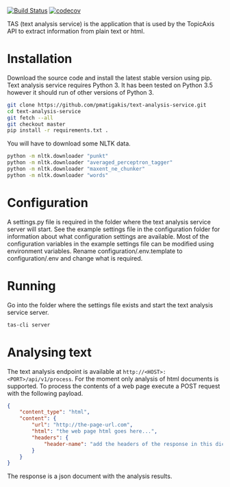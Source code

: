 [![Build Status](https://travis-ci.org/pmatigakis/text-analysis-service.svg?branch=develop)](https://travis-ci.org/pmatigakis/text-analysis-service)
[![codecov](https://codecov.io/gh/pmatigakis/text-analysis-service/branch/develop/graph/badge.svg)](https://codecov.io/gh/pmatigakis/text-analysis-service)

TAS (text analysis service) is the application that is used by the TopicAxis API
to extract information from plain text or html.


# Installation

Download the source code and install the latest stable version using pip.
Text analysis service requires Python 3. It has been tested on Python 3.5
however it should run of other versions of Python 3.

```bash
git clone https://github.com/pmatigakis/text-analysis-service.git
cd text-analysis-service
git fetch --all
git checkout master
pip install -r requirements.txt .
```

You will have to download some NLTK data.

```bash
python -m nltk.downloader "punkt"
python -m nltk.downloader "averaged_perceptron_tagger"
python -m nltk.downloader "maxent_ne_chunker"
python -m nltk.downloader "words"
```

# Configuration

A settings.py file is required in the folder where the text analysis service
server will start. See the example settings file in the configuration folder for
information about what configuration settings are available. Most of the
configuration variables in the example settings file can be modified using
environment variables. Rename configuration/.env.template to configuration/.env
and change what is required.

# Running

Go into the folder where the settings file exists and start the text analysis
service server.

```bash
tas-cli server
```

# Analysing text

The text analysis endpoint is available at `http://<HOST>:<PORT>/api/v1/process`.
For the moment only analysis of html documents is supported. To process the
contents of a web page execute a POST request with the following payload.

```json
{
    "content_type": "html",
    "content": {
        "url": "http://the-page-url.com",
        "html": "the web page html goes here...",
        "headers": {
            "header-name": "add the headers of the response in this dictionary"
        }
    }
}
```

The response is a json document with the analysis results.
